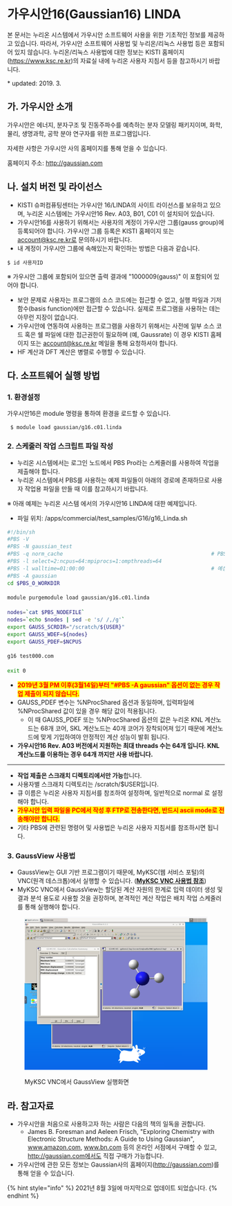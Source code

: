 # 가우시안16(Gaussian16) LINDA

본 문서는 누리온 시스템에서 가우시안 소프트웨어 사용을 위한 기초적인 정보를 제공하고 있습니다. 따라서, 가우시안 소프트웨어 사용법 및 누리온/리눅스 사용법 등은 포함되어 있지 않습니다. 누리온/리눅스 사용법에 대한 정보는 KISTI 홈페이지(https://www.ksc.re.kr)의 자료실 내에 누리온 사용자 지침서 등을 참고하시기 바랍니다.

\* updated: 2019. 3.



## **가. 가우시안 소개**

가우시안은 에너지, 분자구조 및 진동주파수를 예측하는 분자 모델링 패키지이며, 화학, 물리, 생명과학, 공학 분야 연구자를 위한 프로그램입니다.

자세한 사항은 가우시안 사의 홈페이지를 통해 얻을 수 있습니다.

홈페이지 주소: http://gaussian.com



## **나. 설치 버전 및 라이선스**

* KISTI 슈퍼컴퓨팅센터는 가우시안 16/LINDA의 사이트 라이선스를 보유하고 있으며, 누리온 시스템에는 가우시안16 Rev. A03, B01, C01 이 설치되어 있습니다.
* 가우시안16를 사용하기 위해서는 사용자의 계정이 가우시안 그룹(gauss group)에 등록되어야 합니다. 가우시안 그룹 등록은 KISTI 홈페이지 또는 account@ksc.re.kr로 문의하시기 바랍니다.
* 내 계정이 가우시안 그룹에 속해있는지 확인하는 방법은 다음과 같습니다.

```shell-session
$ id 사용자ID
```

※ 가우시안 그룹에 포함되어 있으면 출력 결과에 "1000009(gauss)" 이 포함되어 있어야 합니다.

* 보안 문제로 사용자는 프로그램의 소스 코드에는 접근할 수 없고, 실행 파일과 기저함수(basis function)에만 접근할 수 있습니다. 실제로 프로그램을 사용하는 데는 아무런 지장이 없습니다.
* 가우시안에 연동하여 사용하는 프로그램을 사용하기 위해서는 사전에 일부 소스 코드 혹은 쉘 파일에 대한 접근권한이 필요하며 (예, Gaussrate) 이 경우 KISTI 홈페이지 또는 account@ksc.re.kr 메일을 통해 요청하셔야 합니다.
* HF 계산과 DFT 계산은 병렬로 수행할 수 있습니다.



## **다. 소프트웨어 실행 방법**

### **1. 환경설정**

가우시안16은 module 명령을 통하여 환경을 로드할 수 있습니다.

```shell-session
 $ module load gaussian/g16.c01.linda
```

### **2. 스케줄러 작업 스크립트 파일 작성**

* 누리온 시스템에서는 로그인 노드에서 PBS Pro라는 스케줄러를 사용하여 작업을 제출해야 합니다.
* 누리온 시스템에서 PBS를 사용하는 예제 파일들이 아래의 경로에 존재하므로 사용자 작업용 파일을 만들 때 이를 참고하시기 바랍니다.

※ 아래 예제는 누리온 시스템 에서의 가우시안16 LINDA에 대한 예제입니다.

* 파일 위치: /apps/commercial/test\_samples/G16/g16\_Linda.sh

```bash
#!/bin/sh
#PBS -V
#PBS -N gaussian_test
#PBS -q norm_cache                                                # PBS의 queue를 지정
#PBS -l select=2:ncpus=64:mpiprocs=1:ompthreads=64
#PBS -l walltime=01:00:00                                         # 예상 작업소요시간 지정 (시:분:초)
#PBS -A gaussian
cd $PBS_O_WORKDIR

module purgemodule load gaussian/g16.c01.linda

nodes=`cat $PBS_NODEFILE`
nodes=`echo $nodes | sed -e 's/ /,/g'`
export GAUSS_SCRDIR="/scratch/${USER}"
export GAUSS_WDEF=${nodes}
export GAUSS_PDEF=$NCPUS

g16 test000.com

exit 0
```

* <mark style="color:red;">**2019년 3월 PM 이후(3월14일)부터 "#PBS -A gaussian" 옵션이 없는 경우 작업 제출이 되지 않습니다.**</mark>
* GAUSS\_PDEF 변수는 %NProcShared 옵션과 동일하며, 입력파일에 %NProcShared 값이 있을 경우 해당 값이 적용됩니다.
  * 이 때 GAUSS\_PDEF 또는 %NProcShared 옵션의 값은 누리온 KNL 계산노드는 68개 코어, SKL 계산노드는 40개 코어가 장착되어져 있기 때문에 계산노드에 맞게 기입하여야 안정적인 계산 성능이 발휘 됩니다.
* **가우시안16 Rev. A03 버전에서 지원하는 최대 threads 수는 64개 입니다. KNL 계산노드를 이용하는 경우 64개 까지만 사용 바랍니다.**

***

* **작업 제출은 스크래치 디렉토리에서만 가능**합니다.
* 사용자별 스크래치 디렉토리는 /scratch/$USER입니다.
* 큐 이름은 누리온 사용자 지침서를 참조하여 설정하며, 일반적으로 normal 로 설정해야 합니다.
* <mark style="color:red;">**가우시안 입력 파일을 PC에서 작성 후 FTP로 전송한다면, 반드시 ascii mode로 전송해야만 합니다.**</mark>
* 기타 PBS에 관련된 명령어 및 사용법은 누리온 사용자 지침서를 참조하시면 됩니다.

### 3. GaussView 사용법

* GaussView는  GUI 기반 프로그램이기  때문에,  MyKSC(웹 서비스 포털)의 VNC(원격 데스크톱)에서  실행할 수 있습니다. ([**MyKSC VNC 사용법 참조**](https://docs-ksc.gitbook.io/myksc/app/vnc))&#x20;
* MyKSC VNC에서 GaussView는 할당된 계산 자원의 한계로 입력  데이터 생성 및 결과 분석 용도로  사용할 것을 권장하며,  본격적인 계산 작업은 배치 작업 스케줄러를 통해 실행해야 합니다.

<figure><img src="../.gitbook/assets/image (3).png" alt=""><figcaption><p>MyKSC VNC에서 GaussView 실행화면</p></figcaption></figure>

## **라. 참고자료**

* 가우시안을 처음으로 사용하고자 하는 사람은 다음의 책의 일독을 권합니다.
  * James B. Foresman and Aeleen Frisch, "Exploring Chemistry with Electronic Structure Methods: A Guide to Using Gaussian", www.amazon.com, www.bn.com 등의 온라인 서점에서 구매할 수 있고, http://gaussian.com에서도 직접 구매가 가능합니다.
* 가우시안에 관한 모든 정보는 Gaussian사의 홈페이지(http://gaussian.com)를 통해 얻을 수 있습니다.

{% hint style="info" %}
2021년 8월 3일에 마지막으로 업데이트 되었습니다.
{% endhint %}
